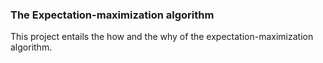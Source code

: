 ### The Expectation-maximization algorithm

This project entails the how and the why of the expectation-maximization algorithm. 
